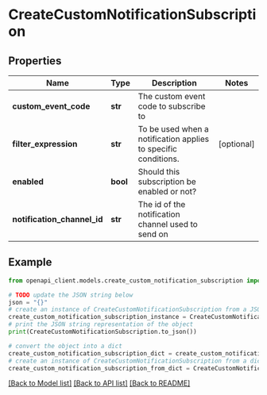 # CreateCustomNotificationSubscription


## Properties

Name | Type | Description | Notes
------------ | ------------- | ------------- | -------------
**custom_event_code** | **str** | The custom event code to subscribe to | 
**filter_expression** | **str** | To be used when a notification applies to specific conditions. | [optional] 
**enabled** | **bool** | Should this subscription be enabled or not? | 
**notification_channel_id** | **str** | The id of the notification channel used to send on | 

## Example

```python
from openapi_client.models.create_custom_notification_subscription import CreateCustomNotificationSubscription

# TODO update the JSON string below
json = "{}"
# create an instance of CreateCustomNotificationSubscription from a JSON string
create_custom_notification_subscription_instance = CreateCustomNotificationSubscription.from_json(json)
# print the JSON string representation of the object
print(CreateCustomNotificationSubscription.to_json())

# convert the object into a dict
create_custom_notification_subscription_dict = create_custom_notification_subscription_instance.to_dict()
# create an instance of CreateCustomNotificationSubscription from a dict
create_custom_notification_subscription_from_dict = CreateCustomNotificationSubscription.from_dict(create_custom_notification_subscription_dict)
```
[[Back to Model list]](../README.md#documentation-for-models) [[Back to API list]](../README.md#documentation-for-api-endpoints) [[Back to README]](../README.md)


